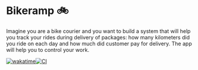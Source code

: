# Bikeramp 🚲

Imagine you are a bike courier and you want to build a system that will help you track your rides during delivery of
packages: how many kilometers did you ride on each day and how much did customer pay for delivery. The app will help you
to control your work.

[![wakatime](https://wakatime.com/badge/user/13a02f4d-34c9-45f7-95ee-bf9d66b139fb/project/6899323b-7034-4787-bf9a-35dae1cbc8f8.svg)](https://wakatime.com/badge/user/13a02f4d-34c9-45f7-95ee-bf9d66b139fb/project/6899323b-7034-4787-bf9a-35dae1cbc8f8)[![CI](https://github.com/keinsell/bikeramp/actions/workflows/main.yml/badge.svg?branch=main)](https://github.com/keinsell/bikeramp/actions/workflows/main.yml)
